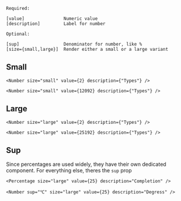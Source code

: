 ```code
Required:

[value]               Numeric value
[description]         Label for number

Optional:

[sup]                 Denominator for number, like %
[size={small,large}]  Render either a small or a large variant
```

## Small

```react|span-3
<Number size="small" value={2} description={"Types"} />
```
```react|span-3
<Number size="small" value={12092} description={"Types"} />
```

## Large

```react|span-3
<Number size="large" value={2} description={"Types"} />
```

```react|span-3
<Number size="large" value={25192} description={"Types"} />
```

## Sup
Since percentages are used widely, they have their own dedicated component. For everything else, theres the `sup` prop

```react|span-3
<Percentage size="large" value={25} description="Completion" />
```

```react|span-3
<Number sup="℃" size="large" value={25} description="Degress" />
```
